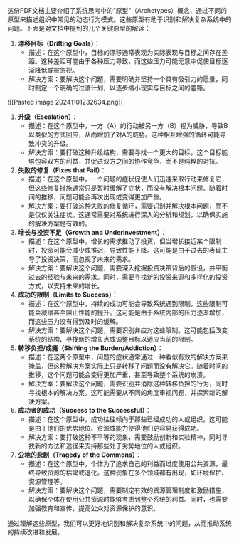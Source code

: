 


这份PDF文档主要介绍了系统思考中的“原型”（Archetypes）概念，通过不同的原型来描述组织中常见的动态行为模式。这些原型有助于识别和解决复杂系统中的问题。下面是对文档中提到的几个关键原型的解读：


1. **漂移目标（Drifting Goals）**：
    - 描述：在这个原型中，目标的漂移通常表现为实际表现与目标之间存在差距。这种差距可能由于各种压力导致，而这些压力可能无意中促使目标逐渐降低或被忽视。
    - 解决方案：要解决这个问题，需要明确并坚持一个具有吸引力的愿景，同时制定一个明确的过渡计划，以逐步缩小现实与目标之间的差距。

![[Pasted image 20241101232634.png]]




1. **升级（Escalation）**：
    - 描述：在这个原型中，一方（A）的行动被另一方（B）视为威胁，导致B以类似的方式回应，从而增加了对A的威胁。这种相互增强的循环可能导致冲突的升级。
    - 解决方案：要打破这种升级结构，需要寻找一个更大的目标，这个目标能够包容双方的利益，并促进双方之间的协作竞争，而不是纯粹的对抗。
2. **失败的修复（Fixes that Fail）**：
    - 描述：在这个原型中，一个问题的症状促使人们迅速采取行动来修复它，但这些修复措施通常只是暂时缓解了症状，而没有解决根本问题。随着时间的推移，问题可能会再次出现或变得更加严重。
    - 解决方案：要打破这种失败的修复循环，需要识别并解决根本问题，而不是仅仅关注症状。这通常需要对系统进行深入的分析和规划，以确保实施的解决方案是有效的。
3. **增长与投资不足（Growth and Underinvestment）**：
    - 描述：在这个原型中，增长的需求推动了投资，但当增长接近某个限制时，投资可能会减少或推迟，导致性能下降。这可能是由于过去的表现主导了投资决策，而忽视了未来的需求。
    - 解决方案：要解决这个问题，需要深入挖掘投资决策背后的假设，并平衡过去的经验与未来的需求。同时，需要寻找新的投资来源和多样化的投资方式，以支持未来的增长。
4. **成功的限制（Limits to Success）**：
    - 描述：在这个原型中，持续的成功可能会导致系统遇到限制，这些限制可能会减缓甚至阻止性能的提升。这可能是由于系统内部的压力逐渐增加，而这些压力没有得到及时的缓解。
    - 解决方案：要解决这个问题，需要识别并应对这些限制。这可能包括改变系统的结构、寻找新的增长点或调整目标以适应当前的限制。
5. **转移负担/成瘾（Shifting the Burden/Addiction）**：
    - 描述：在这两个原型中，问题的症状通常通过一种看似有效的解决方案来掩盖，但这种解决方案实际上只是转移了问题而没有解决它。随着时间的推移，这个问题可能会变得更加严重，甚至导致整个系统的崩溃。
    - 解决方案：要解决这个问题，需要识别并消除这种转移负担的行为，同时寻找根本的解决方案。这可能需要从不同的角度审视问题，并探索新的解决方案。
6. **成功者的成功（Success to the Successful）**：
    - 描述：在这个原型中，成功往往倾向于那些已经成功的人或组织。这可能是由于他们的优势地位、资源或能力使得他们更容易获得成功。
    - 解决方案：要打破这种不平等的现象，需要鼓励创新和实验精神，同时寻找新的方法和途径来支持那些处于劣势地位的人或组织。
7. **公地的悲剧（Tragedy of the Commons）**：
    - 描述：在这个原型中，个体为了追求自己的利益而过度使用公共资源，最终导致资源的枯竭或退化。这种现象在多个领域都有出现，如环境保护、资源管理等。
    - 解决方案：要解决这个问题，需要制定有效的资源管理制度和激励措施，以确保个体在使用公共资源时能够考虑到整个系统的利益。同时，也需要加强教育和宣传，提高公众对资源保护的意识。

通过理解这些原型，我们可以更好地识别和解决复杂系统中的问题，从而推动系统的持续改进和发展。



